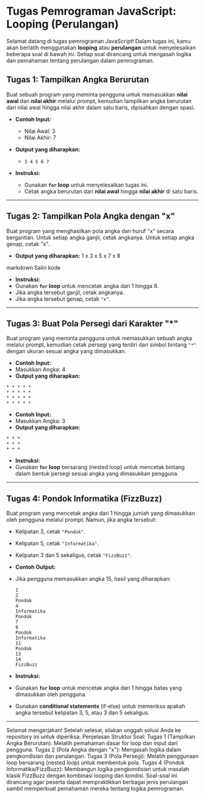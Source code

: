 # Tugas Pemrograman JavaScript: Looping (Perulangan)

Selamat datang di tugas pemrograman JavaScript! Dalam tugas ini, kamu akan berlatih menggunakan **looping** atau **perulangan** untuk menyelesaikan beberapa soal di bawah ini. Setiap soal dirancang untuk mengasah logika dan pemahaman tentang perulangan dalam pemrograman.

## Tugas 1: Tampilkan Angka Berurutan
Buat sebuah program yang meminta pengguna untuk memasukkan **nilai awal** dan **nilai akhir** melalui prompt, kemudian tampilkan angka berurutan dari nilai awal hingga nilai akhir dalam satu baris, dipisahkan dengan spasi.

- **Contoh Input:**
  - Nilai Awal: 3
  - Nilai Akhir: 7
- **Output yang diharapkan:**
  - `3 4 5 6 7`

- **Instruksi:**
  - Gunakan **`for` loop** untuk menyelesaikan tugas ini.
  - Cetak angka berurutan dari **nilai awal** hingga **nilai akhir** di satu baris.

---

## Tugas 2: Tampilkan Pola Angka dengan "x"
Buat program yang menghasilkan pola angka dan huruf "x" secara bergantian. Untuk setiap angka ganjil, cetak angkanya. Untuk setiap angka genap, cetak "x".

- **Output yang diharapkan:**
1 x 3 x 5 x 7 x 8

markdown
Salin kode

- **Instruksi:**
- Gunakan **`for` loop** untuk mencetak angka dari 1 hingga 8.
- Jika angka tersebut ganjil, cetak angkanya.
- Jika angka tersebut genap, cetak `"x"`.

---

## Tugas 3: Buat Pola Persegi dari Karakter "*"
Buat program yang meminta pengguna untuk memasukkan sebuah angka melalui prompt, kemudian cetak persegi yang terdiri dari simbol bintang `"*"` dengan ukuran sesuai angka yang dimasukkan.

- **Contoh Input:**
- Masukkan Angka: 4
- **Output yang diharapkan:**
```
* * * * *
* * * * *       
* * * * *       
* * * * *
```
- **Contoh Input:**
- Masukkan Angka: 3
- **Output yang diharapkan:**
```
* * *
* * *
* * *
```

- **Instruksi:**
- Gunakan **`for` loop** bersarang (nested loop) untuk mencetak bintang dalam bentuk persegi sesuai angka yang dimasukkan pengguna.

---

## Tugas 4: Pondok Informatika (FizzBuzz)
Buat program yang mencetak angka dari 1 hingga jumlah yang dimasukkan oleh pengguna melalui prompt. Namun, jika angka tersebut:
- Kelipatan 3, cetak `"Pondok"`.
- Kelipatan 5, cetak `"Informatika"`.
- Kelipatan 3 dan 5 sekaligus, cetak `"FizzBuzz"`.

- **Contoh Output:**
- Jika pengguna memasukkan angka 15, hasil yang diharapkan:
 
  ```
  1
  2
  Pondok
  4
  Informatika
  Pondok
  7
  8
  Pondok
  Informatika
  11
  Pondok
  13
  14
  FizzBuzz
  ```

- **Instruksi:**
- Gunakan **`for` loop** untuk mencetak angka dari 1 hingga batas yang dimasukkan oleh pengguna.
- Gunakan **conditional statements** (if-else) untuk memeriksa apakah angka tersebut kelipatan 3, 5, atau 3 dan 5 sekaligus.

---

Selamat mengerjakan! Setelah selesai, silakan unggah solusi Anda ke repository ini untuk diperiksa.
Penjelasan Struktur Soal:
Tugas 1 (Tampilkan Angka Berurutan): Melatih pemahaman dasar for loop dan input dari pengguna.
Tugas 2 (Pola Angka dengan "x"): Mengasah logika dalam pengkondisian dan perulangan.
Tugas 3 (Pola Persegi): Melatih penggunaan loop bersarang (nested loop) untuk membentuk pola.
Tugas 4 (Pondok Informatika/FizzBuzz): Membangun logika pengkondisian untuk masalah klasik FizzBuzz dengan kombinasi looping dan kondisi.
Soal-soal ini dirancang agar peserta dapat mempraktikkan berbagai jenis perulangan sambil memperkuat pemahaman mereka tentang logika pemrograman.